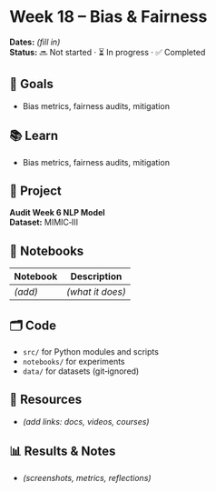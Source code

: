 # Week 18 – Bias & Fairness

**Dates:** _(fill in)_  
**Status:** 🔜 Not started · ⏳ In progress · ✅ Completed

## 🎯 Goals
- Bias metrics, fairness audits, mitigation

## 📚 Learn
- Bias metrics, fairness audits, mitigation

## 🧪 Project
**Audit Week 6 NLP Model**  
**Dataset:** MIMIC‑III

## 📓 Notebooks
| Notebook | Description |
|---|---|
| _(add)_ | _(what it does)_ |

## 🗂️ Code
- `src/` for Python modules and scripts
- `notebooks/` for experiments
- `data/` for datasets (git‑ignored)

## 🔗 Resources
- _(add links: docs, videos, courses)_

## 📊 Results & Notes
- _(screenshots, metrics, reflections)_
